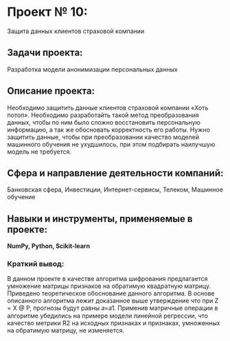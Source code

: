 # Проект № 10: 
Защита данных клиентов страховой компании

## Задачи проекта:
Разработка модели анонимизации персональных данных

## Описание проекта:
Необходимо защитить данные клиентов страховой компании «Хоть потоп». 
Необходимо разработайть такой метод преобразования данных, чтобы по ним было сложно восстановить персональную информацию, а так же 
обосновать корректность его работы. 
Нужно защитить данные, чтобы при преобразовании качество моделей машинного обучения не ухудшилось, при этом подбирать наилучшую модель не требуется.

## Сфера и направление деятельности компаний:
Банковская сфера, Инвестиции, Интернет-сервисы, Телеком, Машинное обучение

## Навыки и инструменты, применяемые в проекте:
**NumPy, Python, Scikit-learn**

### Краткий вывод:
В данном проекте в качестве алгоритма шифрования предлагается умножение матрицы признаков на обратимую квадратную матрицу. Приведено теоретическое обоснование данного алгоритма. В основе описанного алгоритма лежит доказанное выше утверждение что при Z = X @ P, прогнозы будут равны 𝑎=𝑎1. 
Применив матричные операции в алгоритме убедились на примере модели линейной регрессии, что качество метрики R2 на исходных признаках и признаках, умноженных на обратимую матрицу, не изменяется.
